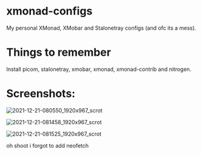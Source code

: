 # xmonad-configs
My personal XMonad, XMobar and Stalonetray configs (and ofc its a mess).
# Things to remember
Install picom, stalonetray, xmobar, xmonad, xmonad-contrib and nitrogen.

# Screenshots:
![2021-12-21-080550_1920x967_scrot](https://user-images.githubusercontent.com/68984861/146854026-8ea76cf1-44e9-4e47-b0f7-3da2f638cab5.png)

![2021-12-21-081458_1920x967_scrot](https://user-images.githubusercontent.com/68984861/146854195-f9d35bca-ba68-42ea-a350-3d428c48434b.png)

![2021-12-21-081525_1920x967_scrot](https://user-images.githubusercontent.com/68984861/146854232-ccf77af3-dcb1-4ca5-acf9-069be68a5179.png)

oh shoot i forgot to add neofetch
